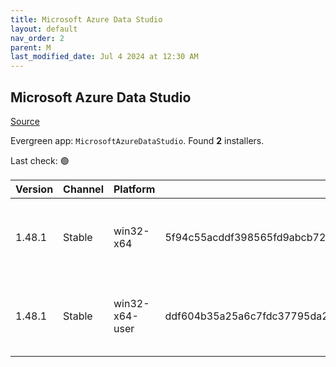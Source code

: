 ```yaml
---
title: Microsoft Azure Data Studio
layout: default
nav_order: 2
parent: M
last_modified_date: Jul 4 2024 at 12:30 AM
---
```


## Microsoft Azure Data Studio

[Source](https://docs.microsoft.com/en-us/sql/azure-data-studio/)

Evergreen app: `MicrosoftAzureDataStudio`. Found **2** installers.

Last check: 🟢

| Version | Channel | Platform       | Sha256                                                           | Type | URI                                                                                                                                                                                                                                                                  |
| ------- | ------- | -------------- | ---------------------------------------------------------------- | ---- | -------------------------------------------------------------------------------------------------------------------------------------------------------------------------------------------------------------------------------------------------------------------- |
| 1.48.1  | Stable  | win32-x64      | 5f94c55acddf398565fd9abcb72708a2486e95f43fc770c28c65568d98329adb | exe  | [https://download.microsoft.com/download/d/6/f/d6f2673f-5240-4605-8e7d-5b6c49d188e8/azuredatastudio-windows-setup-1.48.1.exe](https://download.microsoft.com/download/d/6/f/d6f2673f-5240-4605-8e7d-5b6c49d188e8/azuredatastudio-windows-setup-1.48.1.exe)           |
| 1.48.1  | Stable  | win32-x64-user | ddf604b35a25a6c7fdc37795da28a6481dc7bae50cf25610f680c474724fe8a3 | exe  | [https://download.microsoft.com/download/d/6/f/d6f2673f-5240-4605-8e7d-5b6c49d188e8/azuredatastudio-windows-user-setup-1.48.1.exe](https://download.microsoft.com/download/d/6/f/d6f2673f-5240-4605-8e7d-5b6c49d188e8/azuredatastudio-windows-user-setup-1.48.1.exe) |

